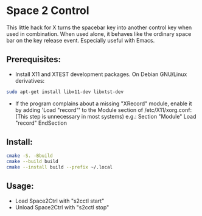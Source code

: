 # Space 2 Control

This little hack for X turns the spacebar key into another control key when used in combination.
When used alone, it behaves like the ordinary space bar on the key release event.
Especially useful with Emacs.

## Prerequisites:
* Install X11 and XTEST development packages. On Debian GNU/Linux derivatives:

```bash
sudo apt-get install libx11-dev libxtst-dev
```
* If the program complains about a missing "XRecord" module, enable it by adding 'Load "record"' to the Module section of /etc/X11/xorg.conf:
(This step is unnecessary in most systems)
e.g.:
    Section "Module"
            Load  "record"
    EndSection

## Install:
```bash
cmake -S. -Bbuild
cmake --build build
cmake --install build --prefix ~/.local
```

## Usage:
* Load Space2Ctrl with "s2cctl start"
* Unload Space2Ctrl with "s2cctl stop"
